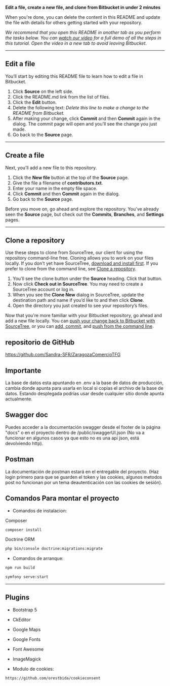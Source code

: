 **Edit a file, create a new file, and clone from Bitbucket in under 2 minutes**

When you're done, you can delete the content in this README and update the file with details for others getting started with your repository.

*We recommend that you open this README in another tab as you perform the tasks below. You can [watch our video](https://youtu.be/0ocf7u76WSo) for a full demo of all the steps in this tutorial. Open the video in a new tab to avoid leaving Bitbucket.*

---

## Edit a file

You’ll start by editing this README file to learn how to edit a file in Bitbucket.

1. Click **Source** on the left side.
2. Click the README.md link from the list of files.
3. Click the **Edit** button.
4. Delete the following text: *Delete this line to make a change to the README from Bitbucket.*
5. After making your change, click **Commit** and then **Commit** again in the dialog. The commit page will open and you’ll see the change you just made.
6. Go back to the **Source** page.

---

## Create a file

Next, you’ll add a new file to this repository.

1. Click the **New file** button at the top of the **Source** page.
2. Give the file a filename of **contributors.txt**.
3. Enter your name in the empty file space.
4. Click **Commit** and then **Commit** again in the dialog.
5. Go back to the **Source** page.

Before you move on, go ahead and explore the repository. You've already seen the **Source** page, but check out the **Commits**, **Branches**, and **Settings** pages.

---

## Clone a repository

Use these steps to clone from SourceTree, our client for using the repository command-line free. Cloning allows you to work on your files locally. If you don't yet have SourceTree, [download and install first](https://www.sourcetreeapp.com/). If you prefer to clone from the command line, see [Clone a repository](https://confluence.atlassian.com/x/4whODQ).

1. You’ll see the clone button under the **Source** heading. Click that button.
2. Now click **Check out in SourceTree**. You may need to create a SourceTree account or log in.
3. When you see the **Clone New** dialog in SourceTree, update the destination path and name if you’d like to and then click **Clone**.
4. Open the directory you just created to see your repository’s files.

Now that you're more familiar with your Bitbucket repository, go ahead and add a new file locally. You can [push your change back to Bitbucket with SourceTree](https://confluence.atlassian.com/x/iqyBMg), or you can [add, commit,](https://confluence.atlassian.com/x/8QhODQ) and [push from the command line](https://confluence.atlassian.com/x/NQ0zDQ).

repositorio de GitHub
---
https://github.com/Sandra-SFR/ZaragozaComercioTFG

Importante
---
La base de datos esta apuntando en .env a la base de datos de producción, cambia donde apunta 
para usarla en local si copias el archivo de la base de datos.
Estando desplegada podrías usar desde cualquier sitio donde apunta actualmente.

Swagger doc
---
Puedes acceder a la documentación swagger desde el footer de la página "docs"
o en el proyecto dentro de /public/swaggerUI.json
(No va a funcionar en algunos casos ya que esto no es una api json, está devolviendo http).

Postman
---
La documentación de postman estará en el entregable del proyecto.
(Haz login primero para que se guarden el token y las cookies, algunos metodos post no funcionan
por un tema deautenticación con las cookies de sesión).

Comandos Para montar el proyecto
---
- Comandos de instalacion:

Composer
```bash
composer install
```
Doctrine ORM
```bash
php bin/console doctrine:migrations:migrate
```

- Comandos de arranque:
```bash
npm run build
```

```bash
symfony serve:start
```

---
Plugins
---

- Bootstrap 5
- CkEditor
- Google Maps
- Google Fonts
- Font Awesome
- ImageMagick

- Modulo de cookies:
```bash
https://github.com/orestbida/cookieconsent
```
